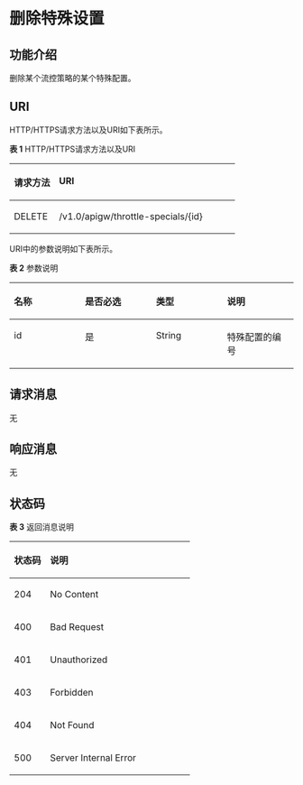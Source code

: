 # 删除特殊设置<a name="apig-zh-api-180713080"></a>

## 功能介绍<a name="section45779418"></a>

删除某个流控策略的某个特殊配置。

## URI<a name="section9361583"></a>

HTTP/HTTPS请求方法以及URI如下表所示。

**表 1**  HTTP/HTTPS请求方法以及URI

<a name="table33128920"></a>
<table><thead align="left"><tr id="row56178382"><th class="cellrowborder" valign="top" width="20%" id="mcps1.2.3.1.1"><p id="p54155073"><a name="p54155073"></a><a name="p54155073"></a>请求方法</p>
</th>
<th class="cellrowborder" valign="top" width="80%" id="mcps1.2.3.1.2"><p id="p24484764"><a name="p24484764"></a><a name="p24484764"></a>URI</p>
</th>
</tr>
</thead>
<tbody><tr id="row37108872"><td class="cellrowborder" valign="top" width="20%" headers="mcps1.2.3.1.1 "><p id="p53028652"><a name="p53028652"></a><a name="p53028652"></a>DELETE</p>
</td>
<td class="cellrowborder" valign="top" width="80%" headers="mcps1.2.3.1.2 "><p id="p353585"><a name="p353585"></a><a name="p353585"></a>/v1.0/apigw/throttle-specials/{id}</p>
</td>
</tr>
</tbody>
</table>

URI中的参数说明如下表所示。

**表 2**  参数说明

<a name="table28640447"></a>
<table><thead align="left"><tr id="row64277225"><th class="cellrowborder" valign="top" width="25%" id="mcps1.2.5.1.1"><p id="p39072761"><a name="p39072761"></a><a name="p39072761"></a>名称</p>
</th>
<th class="cellrowborder" valign="top" width="25%" id="mcps1.2.5.1.2"><p id="p10777090"><a name="p10777090"></a><a name="p10777090"></a>是否必选</p>
</th>
<th class="cellrowborder" valign="top" width="25%" id="mcps1.2.5.1.3"><p id="p529067"><a name="p529067"></a><a name="p529067"></a>类型</p>
</th>
<th class="cellrowborder" valign="top" width="25%" id="mcps1.2.5.1.4"><p id="p42854428"><a name="p42854428"></a><a name="p42854428"></a>说明</p>
</th>
</tr>
</thead>
<tbody><tr id="row48656638"><td class="cellrowborder" valign="top" width="25%" headers="mcps1.2.5.1.1 "><p id="p48873592"><a name="p48873592"></a><a name="p48873592"></a>id</p>
</td>
<td class="cellrowborder" valign="top" width="25%" headers="mcps1.2.5.1.2 "><p id="p66446899"><a name="p66446899"></a><a name="p66446899"></a>是</p>
</td>
<td class="cellrowborder" valign="top" width="25%" headers="mcps1.2.5.1.3 "><p id="p13489751"><a name="p13489751"></a><a name="p13489751"></a>String</p>
</td>
<td class="cellrowborder" valign="top" width="25%" headers="mcps1.2.5.1.4 "><p id="p18928010"><a name="p18928010"></a><a name="p18928010"></a>特殊配置的编号</p>
</td>
</tr>
</tbody>
</table>

## 请求消息<a name="section17145384"></a>

无

## 响应消息<a name="section46598903"></a>

无

## 状态码<a name="section20090736"></a>

**表 3**  返回消息说明

<a name="table35281476"></a>
<table><thead align="left"><tr id="row8318108"><th class="cellrowborder" valign="top" width="20%" id="mcps1.2.3.1.1"><p id="p2678125"><a name="p2678125"></a><a name="p2678125"></a>状态码</p>
</th>
<th class="cellrowborder" valign="top" width="80%" id="mcps1.2.3.1.2"><p id="p15601604"><a name="p15601604"></a><a name="p15601604"></a>说明</p>
</th>
</tr>
</thead>
<tbody><tr id="row55770374"><td class="cellrowborder" valign="top" width="20%" headers="mcps1.2.3.1.1 "><p id="p21106461"><a name="p21106461"></a><a name="p21106461"></a>204</p>
</td>
<td class="cellrowborder" valign="top" width="80%" headers="mcps1.2.3.1.2 "><p id="p31901809"><a name="p31901809"></a><a name="p31901809"></a>No Content</p>
</td>
</tr>
<tr id="row18680829"><td class="cellrowborder" valign="top" width="20%" headers="mcps1.2.3.1.1 "><p id="p36752182"><a name="p36752182"></a><a name="p36752182"></a>400</p>
</td>
<td class="cellrowborder" valign="top" width="80%" headers="mcps1.2.3.1.2 "><p id="p439515463618"><a name="p439515463618"></a><a name="p439515463618"></a>Bad Request</p>
</td>
</tr>
<tr id="row15904615"><td class="cellrowborder" valign="top" width="20%" headers="mcps1.2.3.1.1 "><p id="p13205437"><a name="p13205437"></a><a name="p13205437"></a>401</p>
</td>
<td class="cellrowborder" valign="top" width="80%" headers="mcps1.2.3.1.2 "><p id="p63007447"><a name="p63007447"></a><a name="p63007447"></a>Unauthorized</p>
</td>
</tr>
<tr id="row30196113"><td class="cellrowborder" valign="top" width="20%" headers="mcps1.2.3.1.1 "><p id="p29966093"><a name="p29966093"></a><a name="p29966093"></a>403</p>
</td>
<td class="cellrowborder" valign="top" width="80%" headers="mcps1.2.3.1.2 "><p id="p11334465"><a name="p11334465"></a><a name="p11334465"></a>Forbidden</p>
</td>
</tr>
<tr id="row34901328"><td class="cellrowborder" valign="top" width="20%" headers="mcps1.2.3.1.1 "><p id="p8435340"><a name="p8435340"></a><a name="p8435340"></a>404</p>
</td>
<td class="cellrowborder" valign="top" width="80%" headers="mcps1.2.3.1.2 "><p id="p17426130177"><a name="p17426130177"></a><a name="p17426130177"></a>Not Found</p>
</td>
</tr>
<tr id="row42456898"><td class="cellrowborder" valign="top" width="20%" headers="mcps1.2.3.1.1 "><p id="p16456680"><a name="p16456680"></a><a name="p16456680"></a>500</p>
</td>
<td class="cellrowborder" valign="top" width="80%" headers="mcps1.2.3.1.2 "><p id="p6744143"><a name="p6744143"></a><a name="p6744143"></a>Server Internal Error</p>
</td>
</tr>
</tbody>
</table>

